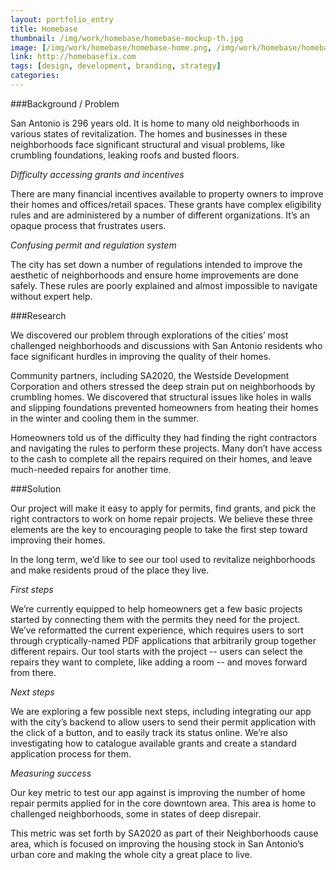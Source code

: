 ```yaml
---
layout: portfolio_entry
title: Homebase
thumbnail: /img/work/homebase/homebase-mockup-th.jpg
image: [/img/work/homebase/homebase-home.png, /img/work/homebase/homebase-cartoons.png, /img/work/homebase/homebase-bizcards.jpg, /img/work/homebase/homebase-mockup.jpg]
link: http://homebasefix.com
tags: [design, development, branding, strategy]
categories:
---
```


###Background / Problem

San Antonio is 296 years old. It is home to many old neighborhoods in various states of revitalization. The homes and businesses in these neighborhoods face significant structural and visual problems, like crumbling foundations, leaking roofs and busted floors.

*Difficulty accessing grants and incentives*

There are many financial incentives available to property owners to improve their homes and offices/retail spaces. These grants have complex eligibility rules and are administered by a number of different organizations. It’s an opaque process that frustrates users.

*Confusing permit and regulation system*

The city has set down a number of regulations intended to improve the aesthetic of neighborhoods and ensure home improvements are done safely. These rules are poorly explained and almost impossible to navigate without expert help.

###Research

We discovered our problem through explorations of the cities’ most challenged neighborhoods and discussions with San Antonio residents who face significant hurdles in improving the quality of their homes.

Community partners, including SA2020, the Westside Development Corporation and others stressed the deep strain put on neighborhoods by crumbling homes. We discovered that structural issues like holes in walls and slipping foundations prevented homeowners from heating their homes in the winter and cooling them in the summer.

Homeowners told us of the difficulty they had finding the right contractors and navigating the rules to perform these projects. Many don’t have access to the cash to complete all the repairs required on their homes, and leave much-needed repairs for another time.

###Solution

Our project will make it easy to apply for permits, find grants, and pick the right contractors to work on home repair projects. We believe these three elements are the key to encouraging people to take the first step toward improving their homes.

In the long term, we’d like to see our tool used to revitalize neighborhoods and make residents proud of the place they live.

*First steps*

We’re currently equipped to help homeowners get a few basic projects started by connecting them with the permits they need for the project. We’ve reformatted the current experience, which requires users to sort through cryptically-named PDF applications that arbitrarily group together different repairs. Our tool starts with the project -- users can select the repairs they want to complete, like adding a room -- and moves forward from there.

*Next steps*

We are exploring a few possible next steps, including integrating our app with the city’s backend to allow users to send their permit application with the click of a button, and to easily track its status online. We’re also investigating how to catalogue available grants and create a standard application process for them.

*Measuring success*

Our key metric to test our app against is improving the number of home repair permits applied for in the core downtown area. This area is home to challenged neighborhoods, some in states of deep disrepair.

This metric was set forth by SA2020 as part of their Neighborhoods cause area, which is focused on improving the housing stock in San Antonio’s urban core and making the whole city a great place to live.